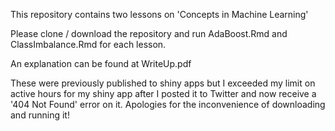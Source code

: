 This repository contains two lessons on 'Concepts in Machine Learning'

Please clone / download the repository and run AdaBoost.Rmd and ClassImbalance.Rmd for each lesson.

An explanation can be found at WriteUp.pdf

These were previously published to shiny apps but I exceeded my limit on active hours for my shiny app after I posted it to Twitter and now receive a '404 Not Found' error on it. Apologies for the inconvenience of downloading and running it!
